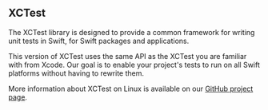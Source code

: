 ## XCTest

The XCTest library is designed to provide a common framework for writing unit tests in Swift, for Swift packages and applications.

This version of XCTest uses the same API as the XCTest you are familiar with from Xcode. Our goal is to enable your project's tests to run on all Swift platforms without having to rewrite them.

More information about XCTest on Linux is available on our [GitHub project page](http://www.github.com/apple/swift-corelibs-xctest).

